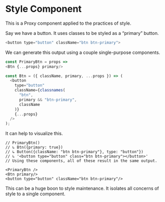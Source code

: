 # Style Component
This is a Proxy component applied to the practices of style.

Say we have a button. It uses classes to be styled as a “primary” button.
```javascript
<button type="button" className="btn btn-primary">
```
We can generate this output using a couple single-purpose components.
```javascript
const PrimaryBtn = props =>
<Btn {...props} primary/>

const Btn = ({ className, primary, ...props }) => (
  <button
    type="button"
    className={classnames(
      "btn",
      primary && "btn-primary",
      className
    )}
    {...props}
  />
);
```
It can help to visualize this.
```
// PrimaryBtn()
// ↳ Btn({primary: true})
// ↳ Button({className: "btn btn-primary"}, type: "button"})
// ↳ '<button type="button" class="btn btn-primary"></button>'
// Using these components, all of these result in the same output.

<PrimaryBtn />
<Btn primary/>
<button type="button" className="btn btn-primary"/>
```
This can be a huge boon to style maintenance. It isolates all concerns of style to a single component.
